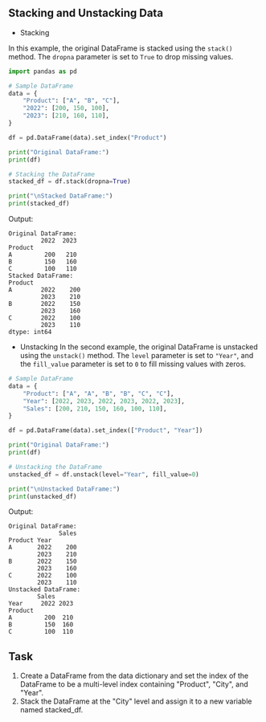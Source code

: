 ## Stacking and Unstacking Data
* Stacking

In this example, the original DataFrame is stacked using the `stack()` method. The `dropna` parameter is set to `True` to drop missing values.
```python
import pandas as pd

# Sample DataFrame
data = {
    "Product": ["A", "B", "C"],
    "2022": [200, 150, 100],
    "2023": [210, 160, 110],
}

df = pd.DataFrame(data).set_index("Product")

print("Original DataFrame:")
print(df)

# Stacking the DataFrame
stacked_df = df.stack(dropna=True)

print("\nStacked DataFrame:")
print(stacked_df)
```
Output:
```
Original DataFrame:
         2022  2023
Product            
A         200   210
B         150   160
C         100   110
Stacked DataFrame:
Product      
A        2022    200
         2023    210
B        2022    150
         2023    160
C        2022    100
         2023    110
dtype: int64
```

* Unstacking
In the second example, the original DataFrame is unstacked using the `unstack()` method. The `level` parameter is set to `"Year"`, and the `fill_value` parameter is set to `0` to fill missing values with zeros.
```python
# Sample DataFrame
data = {
    "Product": ["A", "A", "B", "B", "C", "C"],
    "Year": [2022, 2023, 2022, 2023, 2022, 2023],
    "Sales": [200, 210, 150, 160, 100, 110],
}

df = pd.DataFrame(data).set_index(["Product", "Year"])

print("Original DataFrame:")
print(df)

# Unstacking the DataFrame
unstacked_df = df.unstack(level="Year", fill_value=0)

print("\nUnstacked DataFrame:")
print(unstacked_df)
```
Output:
```
Original DataFrame:
              Sales
Product Year       
A       2022    200
        2023    210
B       2022    150
        2023    160
C       2022    100
        2023    110
Unstacked DataFrame:
        Sales     
Year     2022 2023
Product           
A         200  210
B         150  160
C         100  110
```

## Task
1. Create a DataFrame from the data dictionary and set the index of the DataFrame to be a multi-level index containing "Product", "City", and "Year".
2. Stack the DataFrame at the "City" level and assign it to a new variable named stacked_df.
